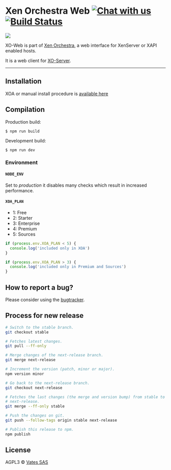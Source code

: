 # Xen Orchestra Web [![Chat with us](https://storage.crisp.im/plugins/images/936925df-f37b-4ba8-bab0-70cd2edcb0be/badge.svg)](https://go.crisp.im/chat/embed/?website_id=-JzqzzwddSV7bKGtEyAQ) [![Build Status](https://travis-ci.org/vatesfr/xen-orchestra.png?branch=master)](https://travis-ci.org/vatesfr/xen-orchestra)

![](http://i.imgur.com/tRffA5y.png)

XO-Web is part of [Xen Orchestra](https://github.com/vatesfr/xen-orchestra), a web interface for XenServer or XAPI enabled hosts.

It is a web client for [XO-Server](https://github.com/vatesfr/xen-orchestra/tree/master/packages/xo-server).

---

## Installation

XOA or manual install procedure is [available here](https://xen-orchestra.com/docs/installation.html)

## Compilation

Production build:

```
$ npm run build
```

Development build:

```
$ npm run dev
```

### Environment

#### `NODE_ENV`

Set to _production_ it disables many checks which result in increased
performance.

#### `XOA_PLAN`

- 1: Free
- 2: Starter
- 3: Enterprise
- 4: Premium
- 5: Sources

```js
if (process.env.XOA_PLAN < 5) {
  console.log('included only in XOA')
}

if (process.env.XOA_PLAN > 3) {
  console.log('included only in Premium and Sources')
}
```

## How to report a bug?

Please consider using the [bugtracker](https://github.com/vatesfr/xen-orchestra/issues).

## Process for new release

```bash
# Switch to the stable branch.
git checkout stable

# Fetches latest changes.
git pull --ff-only

# Merge changes of the next-release branch.
git merge next-release

# Increment the version (patch, minor or major).
npm version minor

# Go back to the next-release branch.
git checkout next-release

# Fetches the last changes (the merge and version bump) from stable to
# next-release.
git merge --ff-only stable

# Push the changes on git.
git push --follow-tags origin stable next-release

# Publish this release to npm.
npm publish
```

## License

AGPL3 © [Vates SAS](http://vates.fr)
